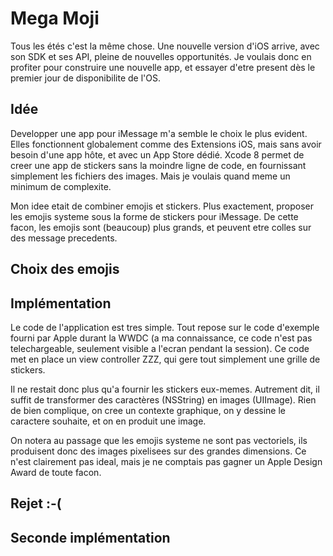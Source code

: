 # Mega Moji

Tous les étés c'est la même chose. Une nouvelle version d'iOS arrive, avec son SDK et ses API, pleine de nouvelles opportunités. Je voulais donc en profiter pour construire une nouvelle app, et essayer d'etre present dès le premier jour de disponibilite de l'OS.

## Idée

Developper une app pour iMessage m'a semble le choix le plus evident. Elles fonctionnent globalement comme des Extensions iOS, mais sans avoir besoin d'une app hôte, et avec un App Store dédié. Xcode 8 permet de creer une app de stickers sans la moindre ligne de code, en fournissant simplement les fichiers des images. Mais je voulais quand meme un minimum de complexite.

Mon idee etait de combiner emojis et stickers. Plus exactement, proposer les emojis systeme sous la forme de stickers pour iMessage. De cette facon, les emojis sont (beaucoup) plus grands, et peuvent etre colles sur des message precedents.


## Choix des emojis




## Implémentation

Le code de l'application est tres simple. Tout repose sur le code d'exemple fourni par Apple durant la WWDC (a ma connaissance, ce code n'est pas telechargeable, seulement visible a l'ecran pendant la session). Ce code met en place un view controller ZZZ, qui gere tout simplement une grille de stickers.

Il ne restait donc plus qu'a fournir les stickers eux-memes. Autrement dit, il suffit de transformer des caractères (NSString) en images (UIImage). Rien de bien complique, on cree un contexte graphique, on y dessine le caractere souhaite, et on en produit une image.

On notera au passage que les emojis systeme ne sont pas vectoriels, ils produisent donc des images pixelisees sur des grandes dimensions. Ce n'est clairement pas ideal, mais je ne comptais pas gagner un Apple Design Award de toute facon.


## Rejet :-(


## Seconde implémentation

